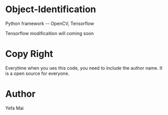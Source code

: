 # Object-Identification
Python framework -- OpenCV, Tensorflow

Tensorflow modificaition will coming soon

# Copy Right
Everytime when you ues this code, you need to include the author name. It is a open source for everyone. 
# Author
Yefa Mai

